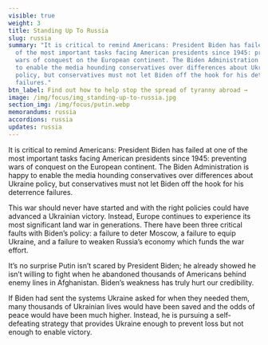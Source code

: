 ```yaml
---
visible: true
weight: 3
title: Standing Up To Russia
slug: russia
summary: "It is critical to remind Americans: President Biden has failed at one
  of the most important tasks facing American presidents since 1945: preventing
  wars of conquest on the European continent. The Biden Administration is happy
  to enable the media hounding conservatives over differences about Ukraine
  policy, but conservatives must not let Biden off the hook for his deterrence
  failures."
btn_label: Find out how to help stop the spread of tyranny abroad →
image: /img/focus/img_standing-up-to-russia.jpg
section_img: /img/focus/putin.webp
memorandums: russia
accordions: russia
updates: russia
---
```

It is critical to remind Americans: President Biden has failed at one of the most important tasks facing American presidents since 1945: preventing wars of conquest on the European continent. The Biden Administration is happy to enable the media hounding conservatives over differences about Ukraine policy, but conservatives must not let Biden off the hook for his deterrence failures.

This war should never have started and with the right policies could have advanced a Ukrainian victory. Instead, Europe continues to experience its most significant land war in generations. There have been three critical faults with Biden’s policy: a failure to deter Moscow, a failure to equip Ukraine, and a failure to weaken Russia’s economy which funds the war effort.

It’s no surprise Putin isn’t scared by President Biden; he already showed he isn’t willing to fight when he abandoned thousands of Americans behind enemy lines in Afghanistan. Biden’s weakness has truly hurt our credibility.

If Biden had sent the systems Ukraine asked for when they needed them, many thousands of Ukrainian lives would have been saved and the odds of peace would have been much higher. Instead, he is pursuing a self-defeating strategy that provides Ukraine enough to prevent loss but not enough to enable victory.